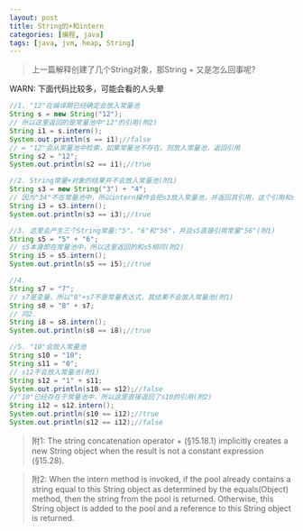 ```yaml
---
layout: post
title: String的+和intern
categories: [编程, java]
tags: [java, jvm, heap, String]
---
```


> 上一篇解释创建了几个String对象，那String + 又是怎么回事呢?

WARN: 下面代码比较多，可能会看的人头晕
```java
//1. "12"在编译期已经确定会放入常量池
String s = new String("12");
// 所以这里返回的是常量池中"12"的引用(附2)
String i1 = s.intern();
System.out.println(s == i1);//false
// = "12"会从常量池中检索，如果常量池不存在，则放入常量池，返回引用
String s2 = "12";
System.out.println(s2 == i1);//true

//2. String常量+对象的结果并不会放入常量池(附1)
String s3 = new String("3") + "4";
// 因为"34"不在常量池中，所以intern操作会把s3放入常量池，并返回其引用，这个引用和s3是相同的(附2)
String i3 = s3.intern();
System.out.println(s3 == i3);//true

//3. 这里会产生三个String常量:"5"、"6"和"56"，并且s5直接引用常量"56"(附1)
String s5 = "5" + "6";
// s5本身即在常量池中，所以这里返回的和s5相同(附2)
String i5 = s5.intern();
System.out.println(s5 == i5);//true

//4.
String s7 = "7";
// s7是变量，所以"8"+s7不是常量表达式，其结果不会放入常量池(附1)
String s8 = "8" + s7;
// 同2.
String i8 = s8.intern();
System.out.println(s8 == i8);//true

//5. "10"会放入常量池
String s10 = "10";
String s11 = "0";
// s12不会放入常量池(附1)
String s12 = "1" + s11;
System.out.println(s10 == s12);//false
//"10"已经存在于常量池中，所以这里直接返回了s10的引用(附2)
String i12 = s12.intern();
System.out.println(s10 == i12);//true
System.out.println(s12 == i12);//false
```

> 附1: The string concatenation operator + (§15.18.1) implicitly creates a new String object when the result is not a constant expression (§15.28).

> 附2: When the intern method is invoked, if the pool already contains a string equal to this String object as determined by the equals(Object) method, then the string from the pool is returned. Otherwise, this String object is added to the pool and a reference to this String object is returned. 
